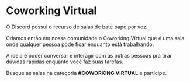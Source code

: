 # Coworking Virtual

O Discord possui o recurso de salas de bate papo por voz.

Criamos então em nossa comunidade o Coworking Virtual que é uma sala onde qualquer pessoa pode ficar enquanto está trabalhando.

A ideia é poder conversar e interagir com as outras pessoas pra tirar dúvidas rápidas enquanto você faz suas tarefas.

Busque as salas na categoria **#COWORKING VIRTUAL** e participe.
